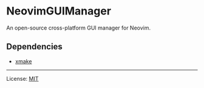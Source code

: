 # NeovimGUIManager
An open-source cross-platform GUI manager for Neovim.
## Dependencies
- [xmake](https://xmake.io/#/)
---
License: [MIT](https://github.com/KrutoiMag/NeovimGUIManager/blob/main/LICENSE)